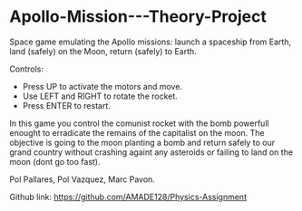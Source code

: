 # Apollo-Mission---Theory-Project
Space game emulating the Apollo missions: launch a spaceship from Earth, land (safely) on the Moon, return (safely) to Earth.

Controls:
- Press UP to activate the motors and move.
- Use LEFT and RIGHT to rotate the rocket.
- Press ENTER to restart.

In this game you control the comunist rocket with the bomb powerfull enought to
erradicate the remains of the capitalist on the moon. The objective is going to
the moon planting a bomb and return safely to our grand country without crashing
againt any asteroids or failing to land on the moon (dont go too fast).

Pol Pallares, Pol Vazquez, Marc Pavon.

Github link: https://github.com/AMADE128/Physics-Assignment